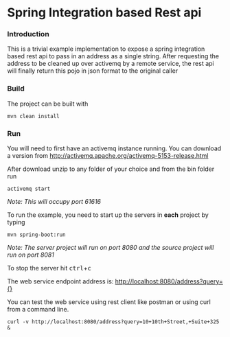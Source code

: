 # Spring Integration based Rest api

### Introduction
This is a trivial example implementation to expose a spring integration based rest api to pass in an address as a single string. After requesting the address to be cleaned up over activemq by a remote service, the rest api will finally return this pojo in json format to the original caller

### Build

The project can be built with

`mvn clean install`


### Run
You will need to first have an activemq instance running.
You can download a version from <http://activemq.apache.org/activemq-5153-release.html>

After download unzip to any folder of your choice and from the bin folder run

`activemq start`

*Note: This will occupy port 61616*

To run the example, you need to start up the servers in **each** project by typing

`mvn spring-boot:run`

*Note: The server project will run on port 8080 and the source project will run on port 8081*

To stop the server hit <kbd>ctrl</kbd>+<kbd>c</kbd>


The web service endpoint address is:
  <http://localhost:8080/address?query={}>



You can test the web service using rest client like postman or using curl from a command line.

`curl -v http://localhost:8080/address?query=10+10th+Street,+Suite+325 &`